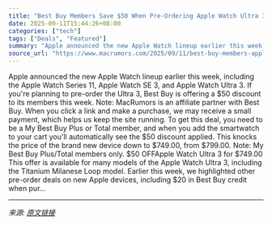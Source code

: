 ```yaml
---
title: "Best Buy Members Save $50 When Pre-Ordering Apple Watch Ultra 3"
date: 2025-09-11T15:44:26+08:00
categories: ["tech"]
tags: ["Deals", "Featured"]
summary: "Apple announced the new Apple Watch lineup earlier this week, including the Apple Watch Series 11, Apple Watch SE 3, and Apple Watch Ultra 3. If you're planning to pre-order the Ultra 3, Best Buy is o"
source_url: "https://www.macrumors.com/2025/09/11/best-buy-members-apple-watch-ultra-3/"
---
```


Apple announced the new Apple Watch lineup earlier this week, including the Apple Watch Series 11, Apple Watch SE 3, and Apple Watch Ultra 3. If you're planning to pre-order the Ultra 3, Best Buy is offering a &#36;50 discount to its members this week. Note: MacRumors is an affiliate partner with Best Buy. When you click a link and make a purchase, we may receive a small payment, which helps us keep the site running. To get this deal, you need to be a My Best Buy Plus or Total member, and when you add the smartwatch to your cart you'll automatically see the &#36;50 discount applied. This knocks the price of the brand new device down to &#36;749.00, from &#36;799.00. Note: My Best Buy Plus/Total members only. &#36;50 OFFApple Watch Ultra 3 for &#36;749.00 This offer is available for many models of the Apple Watch Ultra 3, including the Titanium Milanese Loop model. Earlier this week, we highlighted other pre-order deals on new Apple devices, including &#36;20 in Best Buy credit when pur...

---

*来源: [原文链接](https://www.macrumors.com/2025/09/11/best-buy-members-apple-watch-ultra-3/)*
